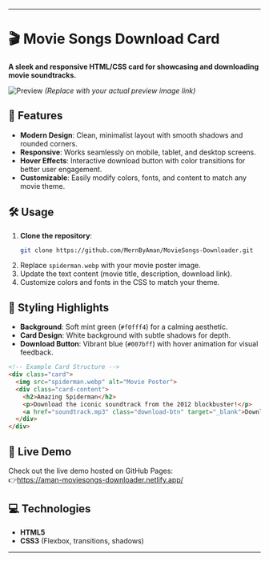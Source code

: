 
---

# 🎬 Movie Songs Download Card  

**A sleek and responsive HTML/CSS card for showcasing and downloading movie soundtracks.**  

![Preview](https://via.placeholder.com/300x200) *(Replace with your actual preview image link)*  

## 🌟 Features  
- **Modern Design**: Clean, minimalist layout with smooth shadows and rounded corners.  
- **Responsive**: Works seamlessly on mobile, tablet, and desktop screens.  
- **Hover Effects**: Interactive download button with color transitions for better user engagement.  
- **Customizable**: Easily modify colors, fonts, and content to match any movie theme.  

## 🛠️ Usage  
1. **Clone the repository**:  
   ```bash  
   git clone https://github.com/MernByAman/MovieSongs-Downloader.git  
   ```  
2. Replace `spiderman.webp` with your movie poster image.  
3. Update the text content (movie title, description, download link).  
4. Customize colors and fonts in the CSS to match your theme.  

## 🎨 Styling Highlights  
- **Background**: Soft mint green (`#f0fff4`) for a calming aesthetic.  
- **Card Design**: White background with subtle shadows for depth.  
- **Download Button**: Vibrant blue (`#007bff`) with hover animation for visual feedback.  

```html  
<!-- Example Card Structure -->  
<div class="card">  
  <img src="spiderman.webp" alt="Movie Poster">  
  <div class="card-content">  
    <h2>Amazing Spiderman</h2>  
    <p>Download the iconic soundtrack from the 2012 blockbuster!</p>  
    <a href="soundtrack.mp3" class="download-btn" target="_blank">Download Now</a>  
  </div>  
</div>  
```

## 🚀 Live Demo  
Check out the live demo hosted on GitHub Pages:  
👉https://aman-moviesongs-downloader.netlify.app/

## 💻 Technologies  
- **HTML5**  
- **CSS3** (Flexbox, transitions, shadows)  

---
